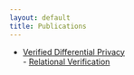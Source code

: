 ```yaml
---
layout: default
title: Publications
---
```


- [Verified Differential Privacy](https://doi.org/10.1109/CSF.2013.13)<br>- [Relational Verification](https://doi.org/10.1007/978-3-642-21437-0_16)